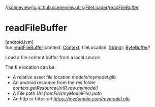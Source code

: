 //[sceneview](../../../index.md)/[io.github.sceneview.utils](../index.md)/[FileLoader](index.md)/[readFileBuffer](read-file-buffer.md)

# readFileBuffer

[androidJvm]\
fun [readFileBuffer](read-file-buffer.md)(context: [Context](https://developer.android.com/reference/kotlin/android/content/Context.html), fileLocation: [String](https://kotlinlang.org/api/latest/jvm/stdlib/kotlin/-string/index.html)): [ByteBuffer](https://docs.oracle.com/javase/8/docs/api/java/nio/ByteBuffer.html)?

Load a file content buffer from a local source

The file location can be:

- 
   A relative asset file location *models/mymodel.glb*
- 
   An android resource from the res folder *context.getResourceUri(R.raw.mymodel)*
- 
   A File path *Uri.fromFile(myModelFile).path*
- 
   An http or https url *https://mydomain.com/mymodel.glb*
